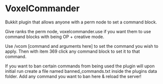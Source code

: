VoxelCommander
==============

Bukkit plugin that allows anyone with a perm node to set a command block.

Give ranks the perm node, voxelcommander.use if you want them to use command blocks with being OP + creative mode.

Use /vcom [command and arguments here] to set the command you wish to apply.
Then with item 369 click any command block to set it to that command.

If you want to ban certain commands from being used the plugin will upon initial run create a file named
banned_commands.txt  inside the plugins data folder. Add any command you want to ban here & reload the
server! 